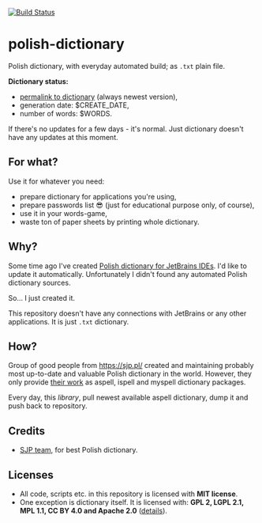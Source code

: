 [![Build Status](https://travis-ci.org/sigo/polish-dictionary.svg?branch=master)](https://travis-ci.org/sigo/polish-dictionary)


# polish-dictionary

Polish dictionary, with everyday automated build; as `.txt` plain file.

**Dictionary status:**

- [permalink to dictionary](https://raw.githubusercontent.com/sigo/polish-dictionary/master/dist/pl.txt) (always newest version),
- generation date: $CREATE_DATE,
- number of words: $WORDS.

If there's no updates for a few days - it's normal. Just dictionary doesn't have any updates at this moment.


## For what?

Use it for whatever you need:

- prepare dictionary for applications you're using,
- prepare passwords list 😎 (just for educational purpose only, of course),
- use it in your words-game,
- waste ton of paper sheets by printing whole dictionary.


## Why?

Some time ago I've created [Polish dictionary for JetBrains IDEs](https://github.com/sigo/jetbrains-polish-dictionary). I'd like to update it automatically. Unfortunately I didn't found any automated Polish dictionary sources.

So... I just created it.

This repository doesn't have any connections with JetBrains or any other applications. It is just `.txt` dictionary.


## How?

Group of good people from <https://sjp.pl/> created and maintaining probably most up-to-date and valuable Polish dictionary in the world. However, they only provide [their work](https://sjp.pl/slownik/en/) as aspell, ispell and myspell dictionary packages.

Every day, this _library_, pull newest available aspell dictionary, dump it and push back to repository.


## Credits

- [SJP team](https://sjp.pl/), for best Polish dictionary.


## Licenses

- All code, scripts etc. in this repository is licensed with **MIT license**.
- One exception is dictionary itself. It is licensed with: **GPL 2, LGPL 2.1, MPL 1.1, CC BY 4.0 and Apache 2.0** ([details](https://sjp.pl/slownik/en/)).
